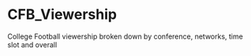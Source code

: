# CFB_Viewership
College Football viewership broken down by conference, networks, time slot and overall
